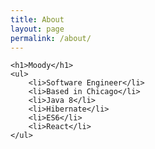 ```yaml
---
title: About
layout: page
permalink: /about/
---
```


    <h1>Moody</h1>
	<ul>
		<li>Software Engineer</li>
		<li>Based in Chicago</li>
		<li>Java 8</li>
		<li>Hibernate</li>
		<li>ES6</li>
		<li>React</li>
	</ul>